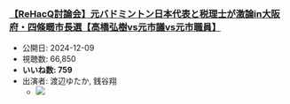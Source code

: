 ### [【ReHacQ討論会】元バドミントン日本代表と税理士が激論in大阪府・四條畷市長選【高橋弘樹vs元市議vs元市職員】](https://www.youtube.com/watch?v=TgrMZgu-kxU)
-   公開日: 2024-12-09
-   視聴数: 66,850
-   **いいね数: 759**
-   出演者: 渡辺ゆたか, 銭谷翔
    - [![](https://img.youtube.com/vi/TgrMZgu-kxU/hqdefault.jpg)](https://www.youtube.com/watch?v=TgrMZgu-kxU)
